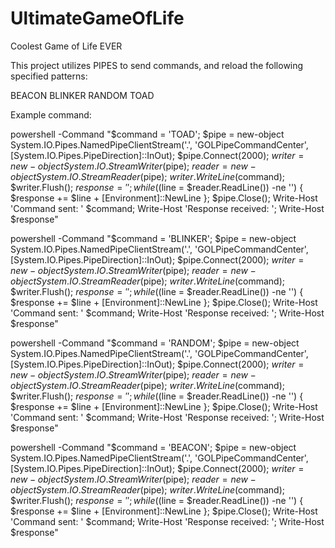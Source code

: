 # UltimateGameOfLife
Coolest Game of Life EVER

This project utilizes PIPES to send commands, and reload the following specified patterns:

BEACON
BLINKER
RANDOM
TOAD

Example command:

powershell -Command "$command = 'TOAD'; $pipe = new-object System.IO.Pipes.NamedPipeClientStream('.', 'GOLPipeCommandCenter', [System.IO.Pipes.PipeDirection]::InOut); $pipe.Connect(2000); $writer = new-object System.IO.StreamWriter($pipe); $reader = new-object System.IO.StreamReader($pipe); $writer.WriteLine($command); $writer.Flush(); $response = ''; while (($line = $reader.ReadLine()) -ne '<EOF>') { $response += $line + [Environment]::NewLine }; $pipe.Close(); Write-Host 'Command sent: ' $command; Write-Host 'Response received: '; Write-Host $response"

powershell -Command "$command = 'BLINKER'; $pipe = new-object System.IO.Pipes.NamedPipeClientStream('.', 'GOLPipeCommandCenter', [System.IO.Pipes.PipeDirection]::InOut); $pipe.Connect(2000); $writer = new-object System.IO.StreamWriter($pipe); $reader = new-object System.IO.StreamReader($pipe); $writer.WriteLine($command); $writer.Flush(); $response = ''; while (($line = $reader.ReadLine()) -ne '<EOF>') { $response += $line + [Environment]::NewLine }; $pipe.Close(); Write-Host 'Command sent: ' $command; Write-Host 'Response received: '; Write-Host $response"

powershell -Command "$command = 'RANDOM'; $pipe = new-object System.IO.Pipes.NamedPipeClientStream('.', 'GOLPipeCommandCenter', [System.IO.Pipes.PipeDirection]::InOut); $pipe.Connect(2000); $writer = new-object System.IO.StreamWriter($pipe); $reader = new-object System.IO.StreamReader($pipe); $writer.WriteLine($command); $writer.Flush(); $response = ''; while (($line = $reader.ReadLine()) -ne '<EOF>') { $response += $line + [Environment]::NewLine }; $pipe.Close(); Write-Host 'Command sent: ' $command; Write-Host 'Response received: '; Write-Host $response"

powershell -Command "$command = 'BEACON'; $pipe = new-object System.IO.Pipes.NamedPipeClientStream('.', 'GOLPipeCommandCenter', [System.IO.Pipes.PipeDirection]::InOut); $pipe.Connect(2000); $writer = new-object System.IO.StreamWriter($pipe); $reader = new-object System.IO.StreamReader($pipe); $writer.WriteLine($command); $writer.Flush(); $response = ''; while (($line = $reader.ReadLine()) -ne '<EOF>') { $response += $line + [Environment]::NewLine }; $pipe.Close(); Write-Host 'Command sent: ' $command; Write-Host 'Response received: '; Write-Host $response"
